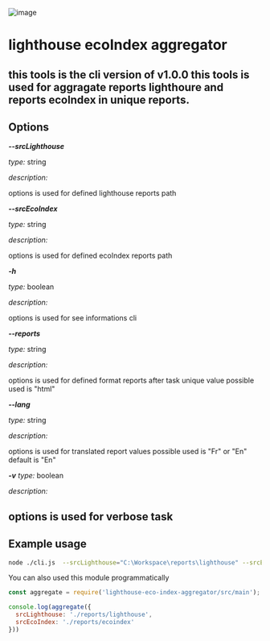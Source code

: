 ![image](https://user-images.githubusercontent.com/6480596/213727763-d8cdf611-2b35-4c60-aa94-bd85d5de006c.png)



# lighthouse ecoIndex aggregator

this tools is the cli version of v1.0.0
this tools is used for aggragate reports lighthoure and reports ecoIndex in unique reports. 
----

##  Options

**_--srcLighthouse_**
   
_type:_ string

_description:_ 

 options is used for defined lighthouse reports path 

**_--srcEcoIndex_**
   
_type:_ string

_description:_

 options is used for defined ecoIndex reports path 

**_-h_**
   
_type:_ boolean

_description:_

 options is used for see informations cli

**_--reports_**
   
_type:_ string

_description:_

 options is used for defined format reports after task 
 unique value possible used is "html"

**_--lang_**
   
_type:_ string

_description:_

 options is used for translated report 
 values possible used is "Fr" or "En"
 default is "En" 

**_-v_**
_type:_ boolean

_description:_

  options is used for verbose task
----

## Example usage

```bash
node ./cli.js  --srcLighthouse="C:\Workspace\reports\lighthouse" --srcEcoIndex="C:\Workspace\reports\ecoindex" --reports="html"
```

You can also used this module programmatically

```js
const aggregate = require('lighthouse-eco-index-aggregator/src/main');

console.log(aggregate({
  srcLighthouse: './reports/lighthouse',
  srcEcoIndex: './reports/ecoindex'
}))
```
